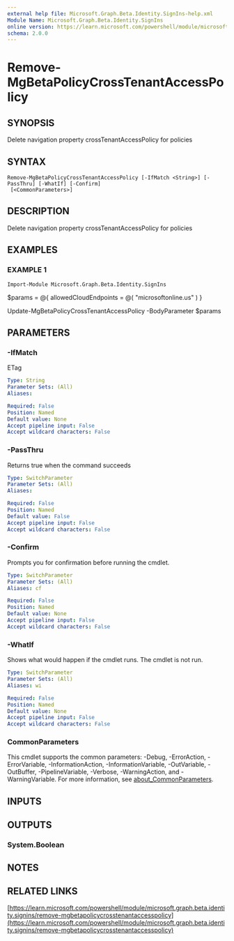 ```yaml
---
external help file: Microsoft.Graph.Beta.Identity.SignIns-help.xml
Module Name: Microsoft.Graph.Beta.Identity.SignIns
online version: https://learn.microsoft.com/powershell/module/microsoft.graph.beta.identity.signins/remove-mgbetapolicycrosstenantaccesspolicy
schema: 2.0.0
---
```


# Remove-MgBetaPolicyCrossTenantAccessPolicy

## SYNOPSIS
Delete navigation property crossTenantAccessPolicy for policies

## SYNTAX

```
Remove-MgBetaPolicyCrossTenantAccessPolicy [-IfMatch <String>] [-PassThru] [-WhatIf] [-Confirm]
 [<CommonParameters>]
```

## DESCRIPTION
Delete navigation property crossTenantAccessPolicy for policies

## EXAMPLES

### EXAMPLE 1
```
Import-Module Microsoft.Graph.Beta.Identity.SignIns
```

$params = @{
	allowedCloudEndpoints = @(
		"microsoftonline.us"
	)
}

Update-MgBetaPolicyCrossTenantAccessPolicy -BodyParameter $params

## PARAMETERS

### -IfMatch
ETag

```yaml
Type: String
Parameter Sets: (All)
Aliases:

Required: False
Position: Named
Default value: None
Accept pipeline input: False
Accept wildcard characters: False
```

### -PassThru
Returns true when the command succeeds

```yaml
Type: SwitchParameter
Parameter Sets: (All)
Aliases:

Required: False
Position: Named
Default value: False
Accept pipeline input: False
Accept wildcard characters: False
```

### -Confirm
Prompts you for confirmation before running the cmdlet.

```yaml
Type: SwitchParameter
Parameter Sets: (All)
Aliases: cf

Required: False
Position: Named
Default value: None
Accept pipeline input: False
Accept wildcard characters: False
```

### -WhatIf
Shows what would happen if the cmdlet runs.
The cmdlet is not run.

```yaml
Type: SwitchParameter
Parameter Sets: (All)
Aliases: wi

Required: False
Position: Named
Default value: None
Accept pipeline input: False
Accept wildcard characters: False
```

### CommonParameters
This cmdlet supports the common parameters: -Debug, -ErrorAction, -ErrorVariable, -InformationAction, -InformationVariable, -OutVariable, -OutBuffer, -PipelineVariable, -Verbose, -WarningAction, and -WarningVariable. For more information, see [about_CommonParameters](http://go.microsoft.com/fwlink/?LinkID=113216).

## INPUTS

## OUTPUTS

### System.Boolean
## NOTES

## RELATED LINKS

[https://learn.microsoft.com/powershell/module/microsoft.graph.beta.identity.signins/remove-mgbetapolicycrosstenantaccesspolicy](https://learn.microsoft.com/powershell/module/microsoft.graph.beta.identity.signins/remove-mgbetapolicycrosstenantaccesspolicy)

